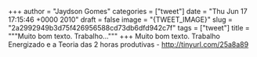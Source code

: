 
+++
author = "Jaydson Gomes"
categories = ["tweet"]
date = "Thu Jun 17 17:15:46 +0000 2010"
draft = false
image = "{TWEET_IMAGE}"
slug = "2a2992949b3d75f426956588cd73db6dfd942c7f"
tags = ["tweet"]
title = """Muito bom texto. Trabalho..."""
+++
Muito bom texto. Trabalho Energizado e a Teoria das 2 horas produtivas - http://tinyurl.com/25a8a89
